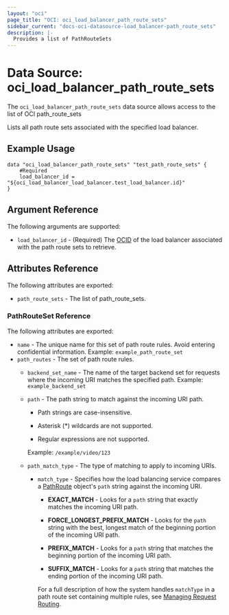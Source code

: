 ```yaml
---
layout: "oci"
page_title: "OCI: oci_load_balancer_path_route_sets"
sidebar_current: "docs-oci-datasource-load_balancer-path_route_sets"
description: |-
  Provides a list of PathRouteSets
---
```


# Data Source: oci_load_balancer_path_route_sets
The `oci_load_balancer_path_route_sets` data source allows access to the list of OCI path_route_sets

Lists all path route sets associated with the specified load balancer.

## Example Usage

```hcl
data "oci_load_balancer_path_route_sets" "test_path_route_sets" {
	#Required
	load_balancer_id = "${oci_load_balancer_load_balancer.test_load_balancer.id}"
}
```

## Argument Reference

The following arguments are supported:

* `load_balancer_id` - (Required) The [OCID](https://docs.us-phoenix-1.oraclecloud.com/Content/General/Concepts/identifiers.htm) of the load balancer associated with the path route sets to retrieve. 


## Attributes Reference

The following attributes are exported:

* `path_route_sets` - The list of path_route_sets.

### PathRouteSet Reference

The following attributes are exported:

* `name` - The unique name for this set of path route rules. Avoid entering confidential information.  Example: `example_path_route_set` 
* `path_routes` - The set of path route rules.
	* `backend_set_name` - The name of the target backend set for requests where the incoming URI matches the specified path.  Example: `example_backend_set` 
	* `path` - The path string to match against the incoming URI path.

		*  Path strings are case-insensitive.

		*  Asterisk (*) wildcards are not supported.

		*  Regular expressions are not supported.

		Example: `/example/video/123`
	* `path_match_type` - The type of matching to apply to incoming URIs.
		* `match_type` - Specifies how the load balancing service compares a [PathRoute](https://docs.us-phoenix-1.oraclecloud.com/api/#/en/loadbalancer/20170115/requests/PathRoute) object's `path` string against the incoming URI.

			*  **EXACT_MATCH** - Looks for a `path` string that exactly matches the incoming URI path.

			*  **FORCE_LONGEST_PREFIX_MATCH** - Looks for the `path` string with the best, longest match of the beginning    portion of the incoming URI path.

			*  **PREFIX_MATCH** - Looks for a `path` string that matches the beginning portion of the incoming URI path.

			*  **SUFFIX_MATCH** - Looks for a `path` string that matches the ending portion of the incoming URI path.

			For a full description of how the system handles `matchType` in a path route set containing multiple rules, see [Managing Request Routing](https://docs.us-phoenix-1.oraclecloud.com/Content/Balance/Tasks/managingrequest.htm). 


